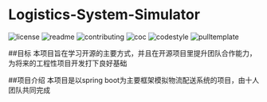 # Logistics-System-Simulator


![license](http://github.zhangqx.com/file-checker/github/AHAzbh/Logistics-System-Simulator?path=LICENSE)
![readme](http://github.zhangqx.com/file-checker/github/AHAzbh/Logistics-System-Simulator?path=README.md)
![contributing](http://github.zhangqx.com/file-checker/github/AHAzbh/Logistics-System-Simulator?path=CONTRIBUTING.md)
![coc](http://github.zhangqx.com/file-checker/github/AHAzbh/Logistics-System-Simulator?path=CODE_OF_CONDUCT.md)
![codestyle](http://github.zhangqx.com/file-checker/github/AHAzbh/Logistics-System-Simulator?path=CODE_STYLE.md)
![pulltemplate](http://github.zhangqx.com/file-checker/github/AHAzbh/Logistics-System-Simulator?path=.github/PULL_REQUEST_TEMPLATE.md)



##目标
本项目旨在学习开源的主要方式，并且在开源项目里提升团队合作能力，为将来的工程性项目开发打下良好基础

##项目介绍
本项目是以spring boot为主要框架模拟物流配送系统的项目，由十人团队共同完成



